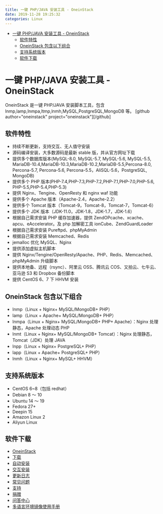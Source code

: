 ```yaml
---
title: 一键 PHP/JAVA 安装工具 - OneinStack
date: 2019-11-28 19:25:32
categories: Linux
---
```


<!-- more -->

<!-- TOC -->

- [一键 PHP/JAVA 安装工具 - OneinStack](#一键-phpjava-安装工具---oneinstack)
  - [软件特性](#软件特性)
  - [OneinStack 包含以下组合](#oneinstack-包含以下组合)
  - [支持系统版本](#支持系统版本)
  - [软件下载](#软件下载)

<!-- /TOC -->

<a id="markdown-一键-phpjava-安装工具---oneinstack" name="一键-phpjava-安装工具---oneinstack"></a>

# 一键 PHP/JAVA 安装工具 - OneinStack

OneinStack 是一键 PHP/JAVA 安装脚本工具，包含 lnmp,lamp,lnmpa,ltmp,lnmh,MySQL,PostgreSQL,MongoDB 等。
[github author="oneinstack" project="oneinstack"][/github]

<a id="markdown-软件特性" name="软件特性"></a>

## 软件特性

- 持续不断更新，支持交互、无人值守安装
- 源码编译安装，大多数源码是最新 stable 版，并从官方网址下载
- 提供多个数据库版本(MySQL-8.0, MySQL-5.7, MySQL-5.6, MySQL-5.5, MariaDB-10.4,MariaDB-10.3,MariaDB-10.2,MariaDB-5.5,Percona-8.0, Percona-5.7, Percona-5.6, Percona-5.5，AliSQL-5.6，PostgreSQL, MongoDB)
- 提供多个 PHP 版本(PHP-7.4,PHP-7.3,PHP-7.2,PHP-7.1,PHP-7.0,PHP-5.6, PHP-5.5,PHP-5.4,PHP-5.3)
- 提供 Nginx、Tengine、OpenResty 和 nginx waf 功能
- 提供多个 Apache 版本（Apache-2.4，Apache-2.2）
- 提供多个 Tomcat 版本（Tomcat-9，Tomcat-8，Tomcat-7，Tomcat-6）
- 提供多个 JDK 版本（JDK-11.0，JDK-1.8，JDK-1.7，JDK-1.6）
- 根据自己需求安装 PHP 缓存加速器，提供 ZendOPcache、xcache、apcu、eAccelerator。及 php 加解密工具 ionCube、ZendGuardLoader
- 根据自己需求安装 Pureftpd、phpMyAdmin
- 根据自己需求安装 Memcached、Redis
- jemalloc 优化 MySQL、Nginx
- 提供添加虚拟主机脚本
- 提供 Nginx/Tengine/OpenResty/Apache、PHP、Redis、Memcached、phpMyAdmin 升级脚本
- 提供本地备、远程（rsync）、阿里云 OSS、腾讯云 COS、又拍云、七牛云、亚马逊 S3 和 Dropbox 备份脚本
- 提供 CentOS 6、7 下 HHVM 安装

<a id="markdown-oneinstack-包含以下组合" name="oneinstack-包含以下组合"></a>

## OneinStack 包含以下组合

- lnmp（Linux + Nginx+ MySQL/MongoDB+ PHP）
- lamp（Linux + Apache+ MySQL/MongoDB+ PHP）
- lnmpa（Linux + Nginx+ MySQL/MongoDB+ PHP+ Apache）：Nginx 处理静态，Apache 处理动态 PHP
- lnmt（Linux + Nginx+ MySQL/MongoDB+ Tomcat）：Nginx 处理静态，Tomcat（JDK）处理 JAVA
- lnpp（Linux + Nginx+ PostgreSQL+ PHP）
- lapp（Linux + Apache+ PostgreSQL+ PHP）
- lnmh（Linux + Nginx+ MySQL+ HHVM）

<a id="markdown-支持系统版本" name="支持系统版本"></a>

## 支持系统版本

- CentOS 6~8（包括 redhat）
- Debian 8 ～ 10
- Ubuntu 14 ～ 19
- Fedora 27+
- Deepin 15
- Amazon Linux 2
- Aliyun Linux

<a id="markdown-软件下载" name="软件下载"></a>

## 软件下载

- [OneinStack](https://oneinstack.com/)
- [下载](https://oneinstack.com/download/)
- [自动安装](https://oneinstack.com/auto/)
- [交互安装](https://oneinstack.com/install/)
- [更新日志](https://oneinstack.com/changelog/)
- [常见问题](https://oneinstack.com/faq/)
- [支持](https://oneinstack.com/support/)
- [捐赠](https://oneinstack.com/donation/)
- [问答中心](https://oneinstack.com/qa/)
- [多语言环境镜像使用手册](https://oneinstack.com/docs/lnmptstack-image-guide/)

